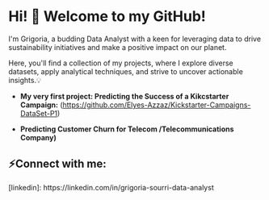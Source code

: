 <h1>Hi! 🌱 Welcome to my GitHub!</h1>I'm Grigoria, a budding Data Analyst with a keen for leveraging data to drive sustainability initiatives and make a positive impact on our planet.</h1>
  
Here, you'll find a collection of my projects, where I explore diverse datasets, apply analytical techniques, and strive to uncover actionable insights.💡



- <b>My very first project: Predicting the Success of a Kikcstarter Campaign:</b> (https://github.com/Elyes-Azzaz/Kickstarter-Campaigns-DataSet-P1)
 
- <b>Predicting Customer Churn for Telecom /Telecommunications Company)</b>
 

<h2> ⚡Connect with me:</h2>
[linkedin]: https://linkedin.com/in/grigoria-sourri-data-analyst
